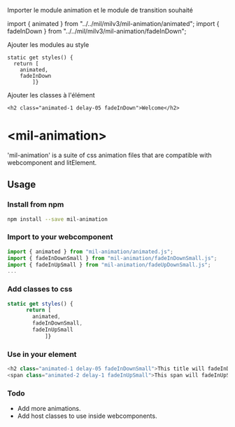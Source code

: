 Importer le module animation et le module de transition souhaité

import { animated } from "../../mil/milv3/mil-animation/animated";
import { fadeInDown } from "../../mil/milv3/mil-animation/fadeInDown";

Ajouter les modules au style

    static get styles() {
      return [
        animated,
        fadeInDown
            ]}

Ajouter les classes à l'élément

    <h2 class="animated-1 delay-05 fadeInDown">Welcome</h2>

# \<mil-animation\>

'mil-animation' is a suite of css animation files that are compatible with webcomponent and litElement.

## Usage

### Install from npm

```sh
npm install --save mil-animation
```

### Import to your webcomponent

```js
import { animated } from "mil-animation/animated.js";
import { fadeInDownSmall } from "mil-animation/fadeInDownSmall.js";
import { fadeInUpSmall } from "mil-animation/fadeUpDownSmall.js";
...
```

### Add classes to css

```js
static get styles() {
      return [
        animated,
        fadeInDownSmall,
        fadeInUpSmall
            ]}
```

### Use in your element

```js
<h2 class="animated-1 delay-05 fadeInDownSmall">This title will fadeInDownSmall in 1 second after a 0.5 second delay</h2>
<span class="animated-2 delay-1 fadeInUpSmall">This span will fadeInUpSmall in 2 seconds after a 1 second delay</span>
```

### Todo
* Add more animations.
* Add host classes to use inside webcomponents.